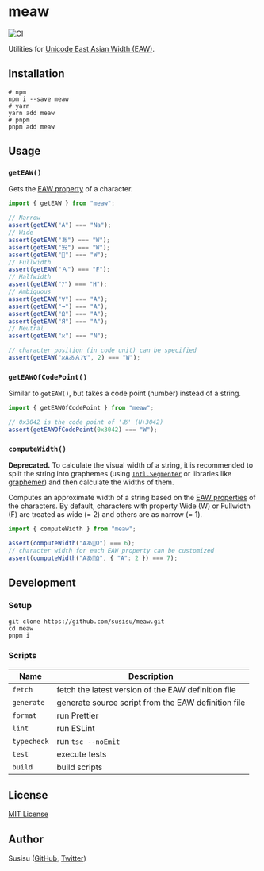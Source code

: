 # meaw

[![CI](https://github.com/susisu/meaw/workflows/CI/badge.svg)](https://github.com/susisu/meaw/actions?query=workflow%3ACI)

Utilities for [Unicode East Asian Width (EAW)](http://www.unicode.org/reports/tr11/).

## Installation

``` shell
# npm
npm i --save meaw
# yarn
yarn add meaw
# pnpm
pnpm add meaw
```

## Usage

### `getEAW()`

Gets the [EAW property](http://www.unicode.org/reports/tr11/) of a character.

``` javascript
import { getEAW } from "meaw";

// Narrow
assert(getEAW("A") === "Na");
// Wide
assert(getEAW("あ") === "W");
assert(getEAW("安") === "W");
assert(getEAW("🍣") === "W");
// Fullwidth
assert(getEAW("Ａ") === "F");
// Halfwidth
assert(getEAW("ｱ") === "H");
// Ambiguous
assert(getEAW("∀") === "A");
assert(getEAW("→") === "A");
assert(getEAW("Ω") === "A");
assert(getEAW("Я") === "A");
// Neutral
assert(getEAW("ℵ") === "N");

// character position (in code unit) can be specified
assert(getEAW("ℵAあＡｱ∀", 2) === "W");
```

### `getEAWOfCodePoint()`

Similar to `getEAW()`, but takes a code point (number) instead of a string.

```javascript
import { getEAWOfCodePoint } from "meaw";

// 0x3042 is the code point of 'あ' (U+3042)
assert(getEAWOfCodePoint(0x3042) === "W");
```

### `computeWidth()`

**Deprecated.** To calculate the visual width of a string, it is recommended to split the string into graphemes (using [`Intl.Segmenter`](https://developer.mozilla.org/en-US/docs/Web/JavaScript/Reference/Global_Objects/Intl/Segmenter) or libraries like [graphemer](https://github.com/flmnt/graphemer)) and then calculate the widths of them.

Computes an approximate width of a string based on the [EAW properties](http://www.unicode.org/reports/tr11/) of the characters.
By default, characters with property Wide (W) or Fullwidth (F) are treated as wide (= 2) and others are as narrow (= 1).

``` javascript
import { computeWidth } from "meaw";

assert(computeWidth("Aあ🍣Ω") === 6);
// character width for each EAW property can be customized
assert(computeWidth("Aあ🍣Ω", { "A": 2 }) === 7);
```

## Development

### Setup

``` shell
git clone https://github.com/susisu/meaw.git
cd meaw
pnpm i
```

### Scripts

| Name        | Description                                                       |
| ----------- | ----------------------------------------------------------------- |
| `fetch`     | fetch the latest version of the EAW definition file               |
| `generate`  | generate source script from the EAW definition file               |
| `format`    | run Prettier                                                      |
| `lint`      | run ESLint                                                        |
| `typecheck` | run `tsc --noEmit`                                                |
| `test`      | execute tests                                                     |
| `build`     | build scripts                                                     |

## License

[MIT License](http://opensource.org/licenses/mit-license.php)

## Author

Susisu ([GitHub](https://github.com/susisu), [Twitter](https://twitter.com/susisu2413))
